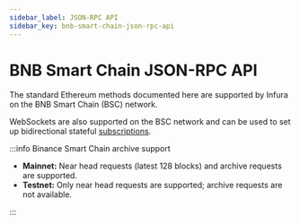 ```yaml
---
sidebar_label: JSON-RPC API
sidebar_key: bnb-smart-chain-json-rpc-api
---
```


# BNB Smart Chain JSON-RPC API

The standard Ethereum methods documented here are supported by Infura on the BNB Smart Chain (BSC) network.

WebSockets are also supported on the BSC network and can be used to set up bidirectional stateful [subscriptions](subscription-methods/index.md).

:::info Binance Smart Chain archive support

- **Mainnet:** Near head requests (latest 128 blocks) and archive requests are supported.
- **Testnet:** Only near head requests are supported; archive requests are not available.

:::
